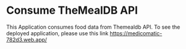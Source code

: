 # Consume TheMealDB API
 This Application consumes food data from Themealdb API. 
 To see the deployed application, please use this link https://medicomatic-782d3.web.app/

